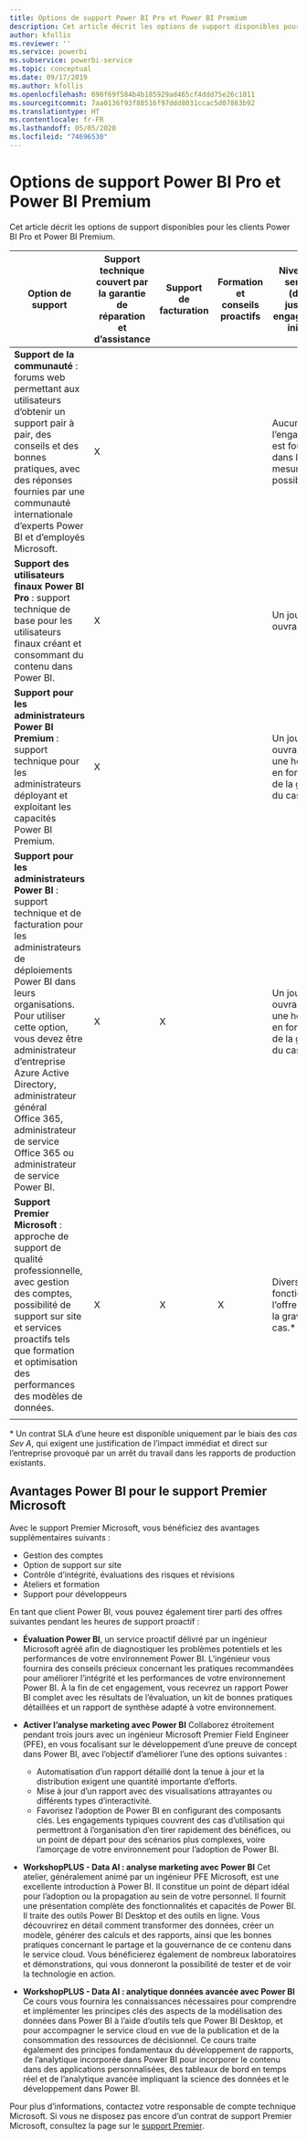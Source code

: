 ```yaml
---
title: Options de support Power BI Pro et Power BI Premium
description: Cet article décrit les options de support disponibles pour les clients Power BI Pro et Power BI Premium.
author: kfollis
ms.reviewer: ''
ms.service: powerbi
ms.subservice: powerbi-service
ms.topic: conceptual
ms.date: 09/17/2019
ms.author: kfollis
ms.openlocfilehash: 690f69f584b4b185929ad465cf4ddd75e26c1011
ms.sourcegitcommit: 7aa0136f93f88516f97ddd8031ccac5d07863b92
ms.translationtype: HT
ms.contentlocale: fr-FR
ms.lasthandoff: 05/05/2020
ms.locfileid: "74696530"
---
```

# <a name="power-bi-pro-and-power-bi-premium-support-options"></a>Options de support Power BI Pro et Power BI Premium

Cet article décrit les options de support disponibles pour les clients Power BI Pro et Power BI Premium.

| **Option de support** | **Support technique couvert par la garantie de réparation et d’assistance** | **Support de facturation** | **Formation et conseils proactifs** | **Niveau de service <br>(délai jusqu’à engagement initial)** | **Canal de support** |
| --- | --- | --- | --- | --- | --- |
| **Support de la communauté** : forums web permettant aux utilisateurs d’obtenir un support pair à pair, des conseils et des bonnes pratiques, avec des réponses fournies par une communauté internationale d’experts Power BI et d’employés Microsoft. | X |   |   | Aucun, l’engagement est fourni dans la mesure du possible. | [Communauté Power BI](https://community.powerbi.com) |
| **Support des utilisateurs finaux Power BI Pro** : support technique de base pour les utilisateurs finaux créant et consommant du contenu dans Power BI. | X |   |   | Un jour ouvrable. | [Site de support Power BI](https://support.powerbi.com)  |
| **Support pour les administrateurs Power BI Premium** : support technique pour les administrateurs déployant et exploitant les capacités Power BI Premium. | X |   |   | Un jour ouvrable ou une heure, en fonction de la gravité du cas.\* | [Site de support Power BI](https://support.powerbi.com)<br>OR<br>[Centre d’administration Microsoft 365](https://portal.office.com/adminportal)<br>OR<br> Mode |
| **Support pour les administrateurs Power BI** : support technique et de facturation pour les administrateurs de déploiements Power BI dans leurs organisations.  Pour utiliser cette option, vous devez être administrateur d’entreprise Azure Active Directory, administrateur général Office 365, administrateur de service Office 365 ou administrateur de service Power BI. | X | X |   | Un jour ouvrable ou une heure, en fonction de la gravité du cas.\* | [Centre d’administration Microsoft 365](https://portal.office.com/adminportal)<br>OR<br> Mode |
| **Support Premier Microsoft** : approche de support de qualité professionnelle, avec gestion des comptes, possibilité de support sur site et services proactifs tels que formation et optimisation des performances des modèles de données. | X | X | X | Divers, en fonction de l’offre et de la gravité du cas.\* | Responsable de compte technique <br>OR<br> [Centre d’administration Microsoft 365](https://portal.office.com/adminportal) |
| | | | | | |

\* Un contrat SLA d’une heure est disponible uniquement par le biais des _cas Sev A_, qui exigent une justification de l’impact immédiat et direct sur l’entreprise provoqué par un arrêt du travail dans les rapports de production existants.

## <a name="power-bi-benefits-for-microsoft-premier-support"></a>Avantages Power BI pour le support Premier Microsoft

Avec le support Premier Microsoft, vous bénéficiez des avantages supplémentaires suivants :

- Gestion des comptes
- Option de support sur site
- Contrôle d’intégrité, évaluations des risques et révisions
- Ateliers et formation
- Support pour développeurs

En tant que client Power BI, vous pouvez également tirer parti des offres suivantes pendant les heures de support proactif :

 - **Évaluation Power BI**, un service proactif délivré par un ingénieur Microsoft agréé afin de diagnostiquer les problèmes potentiels et les performances de votre environnement Power BI. L’ingénieur vous fournira des conseils précieux concernant les pratiques recommandées pour améliorer l’intégrité et les performances de votre environnement Power BI. À la fin de cet engagement, vous recevrez un rapport Power BI complet avec les résultats de l’évaluation, un kit de bonnes pratiques détaillées et un rapport de synthèse adapté à votre environnement.

 - **Activer l’analyse marketing avec Power BI** Collaborez étroitement pendant trois jours avec un ingénieur Microsoft Premier Field Engineer (PFE), en vous focalisant sur le développement d’une preuve de concept dans Power BI, avec l’objectif d’améliorer l’une des options suivantes :
    - Automatisation d’un rapport détaillé dont la tenue à jour et la distribution exigent une quantité importante d’efforts.
    - Mise à jour d’un rapport avec des visualisations attrayantes ou différents types d’interactivité. 
    - Favorisez l’adoption de Power BI en configurant des composants clés. Les engagements typiques couvrent des cas d’utilisation qui permettront à l’organisation d’en tirer rapidement des bénéfices, ou un point de départ pour des scénarios plus complexes, voire l’amorçage de votre environnement pour l’adoption de Power BI.

  - **WorkshopPLUS - Data AI : analyse marketing avec Power BI** Cet atelier, généralement animé par un ingénieur PFE Microsoft, est une excellente introduction à Power BI. Il constitue un point de départ idéal pour l’adoption ou la propagation au sein de votre personnel.
Il fournit une présentation complète des fonctionnalités et capacités de Power BI. Il traite des outils Power BI Desktop et des outils en ligne. Vous découvrirez en détail comment transformer des données, créer un modèle, générer des calculs et des rapports, ainsi que les bonnes pratiques concernant le partage et la gouvernance de ce contenu dans le service cloud. Vous bénéficierez également de nombreux laboratoires et démonstrations, qui vous donneront la possibilité de tester et de voir la technologie en action.

  - **WorkshopPLUS - Data AI : analytique données avancée avec Power BI** Ce cours vous fournira les connaissances nécessaires pour comprendre et implémenter les principes clés des aspects de la modélisation des données dans Power BI à l’aide d’outils tels que Power BI Desktop, et pour accompagner le service cloud en vue de la publication et de la consommation des ressources de décisionnel. Ce cours traite également des principes fondamentaux du développement de rapports, de l’analytique incorporée dans Power BI pour incorporer le contenu dans des applications personnalisées, des tableaux de bord en temps réel et de l’analytique avancée impliquant la science des données et le développement dans Power BI.

Pour plus d’informations, contactez votre responsable de compte technique Microsoft. Si vous ne disposez pas encore d’un contrat de support Premier Microsoft, consultez la page sur le [support Premier](https://support.microsoft.com/premier).
